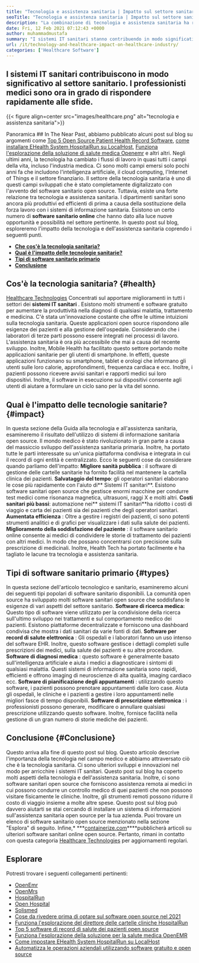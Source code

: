 ```yaml
---
title: "Tecnologia e assistenza sanitaria | Impatto sul settore sanitario" 
seoTitle: "Tecnologia e assistenza sanitaria | Impatto sul settore sanitario" 
description: "La combinazione di tecnologia e assistenza sanitaria ha rivoluzionato il dipartimento medico. Esploriamo l'impatto e i tipi di software sanitario." 
date: Fri, 12 Feb 2021 07:12:43 +0000
author: muhammadmustafa
summary: "I sistemi IT sanitari stanno contribuendo in modo significativo al settore sanitario. I professionisti medici sono ora in grado di rispondere rapidamente alle sfide." 
url: /it/technology-and-healthcare-impact-on-healthcare-industry/
categories: ['Healthcare Software']
---
```


## I sistemi IT sanitari contribuiscono in modo significativo al settore sanitario. I professionisti medici sono ora in grado di rispondere rapidamente alle sfide.

{{< figure align=center src="images/healthcare.png" alt="tecnologia e assistenza sanitaria">}}


Panoramica ##
In The Near Past, abbiamo pubblicato alcuni post sul blog su argomenti come [Top 5 Open Source Patient Health Record Software][1], [come installare EHealth System HospitalRun su LocalHost][2], [Funziona l'esplorazione della soluzione di salute medica Openemr][3] e altri altri. Negli ultimi anni, la tecnologia ha cambiato i flussi di lavoro in quasi tutti i campi della vita, incluso l'industria medica. Ci sono molti campi emersi solo pochi anni fa che includono l'intelligenza artificiale, il cloud computing, l'Internet of Things e il settore finanziario. Il settore della tecnologia sanitaria è uno di questi campi sviluppati che è stato completamente digitalizzato con l'avvento del software sanitario open source. Tuttavia, esiste una forte relazione tra tecnologia e assistenza sanitaria.
I dipartimenti sanitari sono ancora più produttivi ed efficienti di prima a causa della sostituzione della forza lavoro con i sistemi di informazione sanitaria. Esistono un certo numero di **software sanitario online** che hanno dato alla luce nuove opportunità e possibilità nel settore pertinente. In questo post sul blog, esploreremo l'impatto della tecnologia e dell'assistenza sanitaria coprendo i seguenti punti.
* **[Che cos'è la tecnologia sanitaria?][4]** 
* **[Qual è l'impatto delle tecnologie sanitarie?][5]** 
* **[Tipi di software sanitario primario][6]** 
* **[Conclusione][7]** 

## Cos'è la tecnologia sanitaria? {#health}

[Healthcare Technologies][8] Concentrati sul apportare miglioramenti in tutti i settori dei **sistemi IT sanitari** . Esistono molti strumenti e software gratuito per aumentare la produttività nella diagnosi di qualsiasi malattia, trattamento e medicina. C'è stata un'innovazione costante che offre le ultime intuizioni sulla tecnologia sanitaria. Queste applicazioni open source rispondono alle esigenze dei pazienti e alla gestione dell'ospedale. Considerando che i laboratori di terze parti possono essere integrati nei processi di lavoro. L'assistenza sanitaria è ora più accessibile che mai a causa del recente sviluppo. Inoltre, Mobile Health ha facilitato questo settore portando molte applicazioni sanitarie per gli utenti di smartphone. In effetti, queste applicazioni funzionano su smartphone, tablet e orologi che informano gli utenti sulle loro calorie, approfondimenti, frequenza cardiaca e ecc. Inoltre, i pazienti possono ricevere avvisi sanitari e rapporti medici sui loro dispositivi. Inoltre, il software in esecuzione sui dispositivi consente agli utenti di aiutare a formulare un ciclo sano per la vita del sonno.

## Qual è l'impatto delle tecnologie sanitarie? {#impact}

In questa sezione della Guida alla tecnologia e all'assistenza sanitaria, esamineremo il risultato dell'utilizzo di sistemi di informazione sanitaria open source. Il mondo medico è stato rivoluzionato in gran parte a causa del massiccio sviluppo dell'assistenza sanitaria primaria. Inoltre, ha portato tutte le parti interessate su un'unica piattaforma condivisa e integrata in cui il record di ogni entità è centralizzato. Ecco le seguenti cose da considerare quando parliamo dell'impatto:
**Migliore sanità pubblica** : il software di gestione delle cartelle sanitarie ha fornito facilità nel mantenere la cartella clinica dei pazienti.
**Salvataggio del tempo**: gli operatori sanitari elaborano le cose più rapidamente con l'aiuto di** Sistemi IT sanitari**. Esistono software sanitari open source che gestisce enormi macchine per condurre test medici come risonanza magnetica, ultrasuoni, raggi X e molti altri.
**Costi sanitari più bassi**: automazione nei** sistemi IT sanitari**ha ridotto i costi di viaggio e carta dei pazienti sia dei pazienti che degli operatori sanitari.
**Aumentata efficienza** : Oltre a gestire i registri dei pazienti, ci sono potenti strumenti analitici e di grafici per visualizzare i dati sulla salute dei pazienti.
**Miglioramento della soddisfazione del paziente** : il software sanitario online consente ai medici di condividere le storie di trattamento dei pazienti con altri medici. In modo che possano concentrarsi con precisione sulla prescrizione di medicinali. Inoltre, Health Tech ha portato facilmente e ha tagliato le lacune tra tecnologia e assistenza sanitaria.

## Tipi di software sanitario primario {#types}

In questa sezione dell'articolo tecnologico e sanitario, esamineremo alcuni dei seguenti tipi popolari di software sanitario disponibili. La comunità open source ha sviluppato molti software sanitari open source che soddisfano le esigenze di vari aspetti del settore sanitario.
**Software di ricerca medica:**  Questo tipo di software viene utilizzato per la condivisione della ricerca sull'ultimo sviluppo nei trattamenti e sul comportamento medico dei pazienti. Esistono piattaforme decentralizzate e forniscono una dashboard condivisa che mostra i dati sanitari da varie fonti di dati.
**Software per record di salute elettronica** : Gli ospedali e i laboratori fanno un uso intenso del software EHR. Inoltre, questo software gestisce i dettagli completi sulle prescrizioni dei medici, sulla salute dei pazienti e su altre procedure.
**Software di diagnosi medica** : questo software è generalmente basato sull'intelligenza artificiale e aiuta i medici a diagnosticare i sintomi di qualsiasi malattia. Questi sistemi di informazione sanitaria sono rapidi, efficienti e offrono imaging di neuroscienze di alta qualità, imaging cardiaco ecc.
**Software di pianificazione degli appuntamenti** : utilizzando questo software, i pazienti possono prenotare appuntamenti dalle loro case. Aiuta gli ospedali, le cliniche e i pazienti a gestire i loro appuntamenti nelle migliori fasce di tempo disponibili.
**Software di prescrizione elettronica** : i professionisti possono generare, modificare o annullare qualsiasi prescrizione utilizzando questo software. Inoltre, fornisce facilità nella gestione di un gran numero di storie mediche dei pazienti.

## Conclusione {#Conclusione}

Questo arriva alla fine di questo post sul blog. Questo articolo descrive l'importanza della tecnologia nel campo medico e abbiamo attraversato ciò che è la tecnologia sanitaria. Ci sono ulteriori sviluppi e innovazioni nel modo per arricchire i sistemi IT sanitari. Questo post sul blog ha coperto molti aspetti della tecnologia e dell'assistenza sanitaria. Inoltre, ci sono software sanitari open source che forniscono assistenza remota ai medici in cui possono condurre un controllo medico di quei pazienti che non possono visitare fisicamente le cliniche. Inoltre, gli strumenti remoti possono ridurre il costo di viaggio insieme a molte altre spese. Questo post sul blog può davvero aiutarti se stai cercando di installare un sistema di informazioni sull'assistenza sanitaria open source per la tua azienda. Puoi trovare un elenco di software sanitario open source menzionato nella sezione "Esplora" di seguito.
Infine,* ***[containerize.com][9]****pubblicherà articoli su ulteriori software sanitari online open source. Pertanto, rimani in contatto con questa categoria [Healthcare Technologies][8] per aggiornamenti regolari.

## Esplorare
Potresti trovare i seguenti collegamenti pertinenti:
  * [OpenEmr][10]
  * [OpenMrs][11]
  * [HospitalRun][12]
  * [Open Hospital][13]
  * [Solismed][14]
  * [Cose da rivedere prima di optare sul software open source nel 2021][15]
  * [Funziona l'esplorazione del direttore delle cartelle cliniche HospitalRun][16]
  * [Top 5 software di record di salute dei pazienti open source][1]
  * [Funziona l'esplorazione della soluzione per la salute medica OpenEMR][3]
  * [Come impostare EHealth System HospitalRun su LocalHost][17]
  * [Automatizza le operazioni aziendali utilizzando software gratuito e open source][18]



[1]: https://blog.containerize.com/2021/03/05/top-5-open-source-patient-record-management-software/
[2]: https://blog.containerize.com/healthcare-software/how-to-install-hospitalrun-hospital-management-system/
[3]: https://blog.containerize.com/healthcare-software/open-source-medical-software-openemr-features/
[4]: #health
[5]: #impact
[6]: #types
[7]: #Conclusion
[8]: https://products.containerize.com/health-care-technologies
[9]: https://www.containerize.com/
[10]: https://products.containerize.com/health-care-technologies/openemr
[11]: https://products.containerize.com/health-care-technologies/openmrs
[12]: https://products.containerize.com/healthcare-technologies/hospitalrun
[13]: https://products.containerize.com/healthcare-technologies/open-hospital
[14]: https://products.containerize.com/healthcare-technologies/solismed
[15]: https://blog.containerize.com/cmdb-software/things-to-review-before-opting-open-source-software-in-2021/
[16]: https://blog.containerize.com/healthcare-software/features-exploration-of-medical-record-manager-hospitalrun/
[17]: https://blog.containerize.com/healthcare-software/how-to-install-hospitalrun-hospital-management-system/
[18]: https://blog.containerize.com/blogging/automate-business-operations-using-open-source-software/
